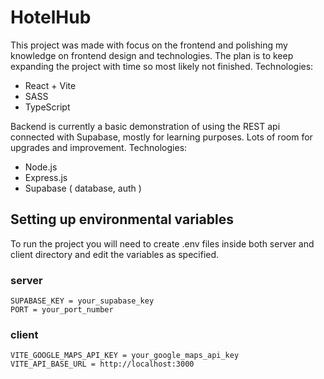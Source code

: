 # HotelHub
This project was made with focus on the frontend and polishing my knowledge on frontend design and technologies. The plan is to keep expanding the project with time so most likely not finished.
Technologies:
* React + Vite
* SASS
* TypeScript

Backend is currently a basic demonstration of using the REST api connected with Supabase, mostly for learning purposes. Lots of room for upgrades and improvement. 
Technologies:
* Node.js
* Express.js
* Supabase ( database, auth )

## Setting up environmental variables

To run the project you will need to create .env files inside both server and client directory and edit the variables as specified.


### server
```
SUPABASE_KEY = your_supabase_key
PORT = your_port_number
```

### client

```
VITE_GOOGLE_MAPS_API_KEY = your_google_maps_api_key
VITE_API_BASE_URL = http://localhost:3000
```
